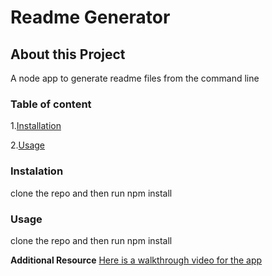 # Readme Generator

## About this Project

A node app to generate readme files from the command line

### Table of content

1.[Installation](#installation)

2.[Usage](#usage)








### Instalation

clone the repo and then run npm install

### Usage

clone the repo and then run npm install

**Additional Resource**
[Here is a walkthrough video for the app](www.youtube.com)
